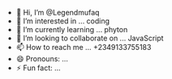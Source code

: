 - 👋 Hi, I’m @Legendmufaq
- 👀 I’m interested in ... coding 
- 🌱 I’m currently learning ... phyton 
- 💞️ I’m looking to collaborate on ... JavaScript 
- 📫 How to reach me ... +2349133755183
- 😄 Pronouns: ...
- ⚡ Fun fact: ...

<!---
Legendmufaq/Legendmufaq is a ✨ special ✨ repository because its `README.md` (this file) appears on your GitHub profile.
You can click the Preview link to take a look at your changes.
--->

